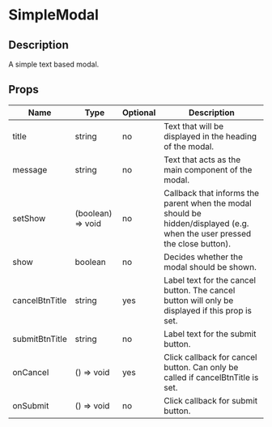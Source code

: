 # SimpleModal

## Description

A simple text based modal.

## Props

| Name           | Type              | Optional | Description                                                                                                               |
| -------------- | ----------------- | -------- | ------------------------------------------------------------------------------------------------------------------------- |
| title          | string            | no       | Text that will be displayed in the heading of the modal.                                                                  |
| message        | string            | no       | Text that acts as the main component of the modal.                                                                        |
| setShow        | (boolean) => void | no       | Callback that informs the parent when the modal should be hidden/displayed (e.g. when the user pressed the close button). |
| show           | boolean           | no       | Decides whether the modal should be shown.                                                                                |
| cancelBtnTitle | string            | yes      | Label text for the cancel button. The cancel button will only be displayed if this prop is set.                           |
| submitBtnTitle | string            | no       | Label text for the submit button.                                                                                         |
| onCancel       | () => void        | yes      | Click callback for cancel button. Can only be called if cancelBtnTitle is set.                                            |
| onSubmit       | () => void        | no       | Click callback for submit button.                                                                                         |
